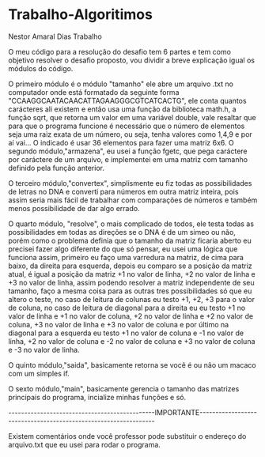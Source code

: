 # Trabalho-Algoritimos
Nestor Amaral Dias Trabalho

O meu código para a resolução do desafio tem 6 partes e tem como objetivo resolver o desafio proposto, vou dividir a breve explicação igual os módulos do código.

O primeiro módulo é o módulo "tamanho" ele abre um arquivo .txt no computador onde está formatado da seguinte forma "CCAAGGCAATACAACATTAGAAGGGCGTCATCACTG", ele conta quantos carácteres ali existem e então usa uma função da biblioteca math.h, a função sqrt, que retorna um valor em uma variável double, vale resaltar que para que o programa funcione é necessário que o número de elementos seja uma raiz exata de um número, ou seja, tenha valores como 1,4,9 e por aí vai... O indicado é usar 36 elementos para fazer uma matriz 6x6.
O segundo módulo,"armazena", eu usei a função fgetc, que pega caráctere por caráctere de um arquivo, e implementei em uma matriz com tamanho definido pela função anterior. 

O terceiro módulo,"convertex", simplismente eu fiz todas as possibilidades de letras no DNA e converti para números em outra matriz inteira, pois assim seria mais fácil de trabalhar com comparações de números e também menos possibilidade de dar algo errado.

O quarto módulo, "resolve", o mais complicado de todos, ele testa todas as possibilidades em todas as direções se o DNA é de um simeo ou não, porém como o problema definia que o tamanho da matriz ficaria aberto eu precisei fazer algo diferente do que só pensar, eu usei uma lógica que funciona assim, primeiro eu faço uma varredura na matriz, de cima para baixo, da direita para esquerda, depois eu comparo se a posição da matriz atual, é igual a posição da matriz +1 no valor de linha, +2 no valor de linha e +3 no valor de linha, assim podendo resolver a matriz independente de seu tamanho, faço a mesma coisa para as outras tres possibilidades só que eu altero o teste, no caso de leitura de colunas eu testo +1, +2, +3 para o valor de coluna, no caso de leitura de diagonal para a direita eu eu testo +1 no valor de linha e +1 no valor de coluna, +2 no valor de linha e +2 no valor de coluna, +3 no valor de linha e +3 no valor de coluna e por último na diagonal para a esquerda eu testo +1 no valor de coluna e -1 no valor de linha, +2 no valor de coluna e -2 no valor de coluna e +3 no valor de coluna e -3 no valor de linha.

O quinto módulo,"saida", basicamente retorna se você é ou não um macaco com um simples if.

O sexto módulo,"main", basicamente gerencia o tamanho das matrizes principais do programa, incialize minhas funções e só.

----------------------------------------------IMPORTANTE----------------------------------------------------------------

Existem comentários onde você professor pode substituir o endereço do arquivo.txt que eu usei para rodar o programa.
